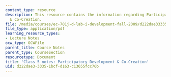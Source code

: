```yaml
---
content_type: resource
description: This resource contains the information regarding Participatory Development
  & Co-Creation.
file: /media/courses/ec-701j-d-lab-i-development-fall-2009/d222dae333351bcfd163c13655fcc70b_MITEC_701JF09_lec05_notes.pdf
file_type: application/pdf
learning_resource_types:
- Lecture Notes
ocw_type: OCWFile
parent_title: Course Notes
parent_type: CourseSection
resourcetype: Document
title: 'Class 5 notes: Participatory Development & Co-Creation'
uid: d222dae3-3335-1bcf-d163-c13655fcc70b
---
```

